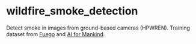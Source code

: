 # wildfire_smoke_detection

Detect smoke in images from ground-based cameras (HPWREN).
Training dataset from [Fuego](https://github.com/fuego-dev/firecam) and [AI for Mankind](https://github.com/aiformankind/lets-stop-wildfires-hackathon).
